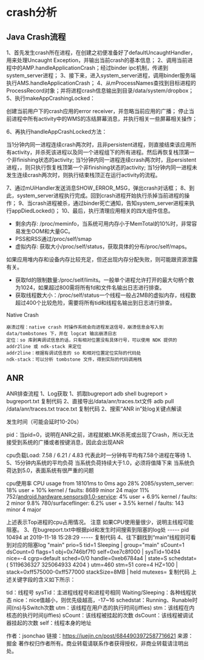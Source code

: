 # crash分析


## Java Crash流程

1、首先发生crash所在进程，在创建之初便准备好了defaultUncaughtHandler，用来处理Uncaught Exception，并输出当前crash的基本信息；
2、调用当前进程中的AMP.handleApplicationCrash；经过binder ipc机制，传递到system_server进程；
3、接下来，进入system_server进程，调用binder服务端执行AMS.handleApplicationCrash；
4、从mProcessNames查找到目标进程的ProcessRecord对象；并将进程crash信息输出到目录/data/system/dropbox；
5、执行makeAppCrashingLocked：

创建当前用户下的crash应用的error receiver，并忽略当前应用的广播；
停止当前进程中所有activity中的WMS的冻结屏幕消息，并执行相关一些屏幕相关操作；

6、再执行handleAppCrashLocked方法：

当1分钟内同一进程连续crash两次时，且非persistent进程，则直接结束该应用所有activity，并杀死该进程以及同一个进程组下的所有进程。然后再恢复栈顶第一个非finishing状态的activity;
当1分钟内同一进程连续crash两次时，且persistent进程，，则只执行恢复栈顶第一个非finishing状态的activity;
当1分钟内同一进程未发生连续crash两次时，则执行结束栈顶正在运行activity的流程。

7、通过mUiHandler发送消息SHOW_ERROR_MSG，弹出crash对话框；
8、到此，system_server进程执行完成。回到crash进程开始执行杀掉当前进程的操作；
9、当crash进程被杀，通过binder死亡通知，告知system_server进程来执行appDiedLocked()；
10、最后，执行清理应用相关的四大组件信息。



- 剩余内存: /proc/meminfo，当系统可用内存小于MemTotal的10%时，非常容易发生OOM和大量GC。
- PSS和RSS通过/proc/self/smap
- 虚拟内存: 获取大小/proc/self/status，获取具体的分布/proc/self/maps。

如果应用堆内存和设备内存比较充足，但还出现内存分配失败，则可能跟资源泄露有关。
- 获取fd的限制数量:/proc/self/limits。一般单个进程允许打开的最大句柄个数为1024，如果超过800需将所有fd和文件名输出日志进行排查。
- 获取线程数大小：/proc/self/status一个线程一般占2MB的虚拟内存，线程数超过400个比较危险，需要将所有tid和线程名输出到日志进行排查。







Native Crash

    崩溃过程：native crash 时操作系统会向进程发送信号，崩溃信息会写入到 data/tombstones 下，并在 logcat 输出崩溃日志
    定位：so 库剥离调试信息的话，只有相对位置没有具体行号，可以使用 NDK 提供的 addr2line 或 ndk-stack 来定位
    addr2line：根据有调试信息的 so 和相对位置定位实际的代码处
    ndk-stack：可以分析 tombstone 文件，得到实际的代码调用栈



## ANR




ANR排查流程
1、Log获取
1、抓取bugreport
adb shell bugreport > bugreport.txt
复制代码
2、直接导出/data/anr/traces.txt文件
adb pull /data/anr/traces.txt trace.txt
复制代码
2、搜索“ANR in”处log关键点解读


发生时间（可能会延时10-20s）


pid：当pid=0，说明在ANR之前，进程就被LMK杀死或出现了Crash，所以无法接受到系统的广播或者按键消息，因此会出现ANR


cpu负载Load: 7.58 / 6.21 / 4.83
代表此时一分钟有平均有7.58个进程在等待
1、5、15分钟内系统的平均负荷
当系统负荷持续大于1.0，必须将值降下来
当系统负荷达到5.0，表面系统有很严重的问题


cpu使用率
CPU usage from 18101ms to 0ms ago
28% 2085/system_server: 18% user + 10% kernel / faults: 8689 minor 24 major
11% 752/android.hardware.sensors@1.0-service: 4% user + 6.9% kernel / faults: 2 minor
9.8% 780/surfaceflinger: 6.2% user + 3.5% kernel / faults: 143 minor 4 major


上述表示Top进程的cpu占用情况。
注意
如果CPU使用量很少，说明主线程可能阻塞。
3、在bugreport.txt中根据pid和发生时间搜索到阻塞的log处
----- pid 10494 at 2019-11-18 15:28:29 -----
复制代码
4、往下翻找到“main”线程则可看到对应的阻塞log
"main" prio=5 tid=1 Sleeping
| group="main" sCount=1 dsCount=0 flags=1 obj=0x746bf7f0 self=0xe7c8f000
| sysTid=10494 nice=-4 cgrp=default sched=0/0 handle=0xeb6784a4
| state=S schedstat=( 5119636327 325064933 4204 ) utm=460 stm=51 core=4 HZ=100
| stack=0xff575000-0xff577000 stackSize=8MB
| held mutexes=
复制代码
上述关键字段的含义如下所示：

tid：线程号
sysTid：主进程线程号和进程号相同
Waiting/Sleeping：各种线程状态
nice：nice值越小，则优先级越高，-17~16
schedstat：Running、Runable时间(ns)与Switch次数
utm：该线程在用户态的执行时间(jiffies)
stm：该线程在内核态的执行时间(jiffies)
sCount：该线程被挂起的次数
dsCount：该线程被调试器挂起的次数
self：线程本身的地址

作者：jsonchao
链接：https://juejin.cn/post/6844903972587716621
来源：掘金
著作权归作者所有。商业转载请联系作者获得授权，非商业转载请注明出处。









